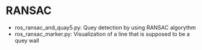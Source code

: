 # RANSAC
- ros_ransac_and_quay5.py: Quey detection by using RANSAC algorythm
- ros_ransac_marker.py: Visualization of a line that is supposed to be a quey wall
